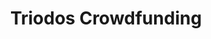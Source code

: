 ---
title: Triodos Crowdfunding
countries:
  - gb
featured: false
description: >-
  Invest directly in pioneering organisations delivering positive change, such
  as community solar schemes, renewable energy projects, ethical food
  supermarkets.
action_url: 'https://www.triodoscrowdfunding.co.uk/'
categories:
  - d8a27ec4-c533-4a8d-a8fe-c217f073c790
twitter: null
instagram: null
image: null
tags:
  - invest
  - funding
blueprint: action

---